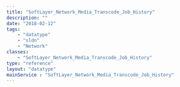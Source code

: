 ```yaml
---
title: "SoftLayer_Network_Media_Transcode_Job_History"
description: ""
date: "2018-02-12"
tags:
    - "datatype"
    - "sldn"
    - "Network"
classes:
    - "SoftLayer_Network_Media_Transcode_Job_History"
type: "reference"
layout: "datatype"
mainService : "SoftLayer_Network_Media_Transcode_Job_History"
---
```

